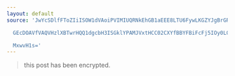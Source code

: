 ```yaml
---
layout: default
source: 'JwYcSDlfFToZIiISOW1dVAoiPVIMIUQRNkEhGB1aEEE8LTU6FywLKGZYJgBrGR1VWz8ePxdTFFdb

  GEcDOAVfVAQVHzlXBTwrHQQ1dgcbH3ISGklYPAMJVxtHCC02CXYfBBYFBiFcFj5IOy0LCDZZJGVG

  MxwvH1s='
---
```


> this post has been encrypted.